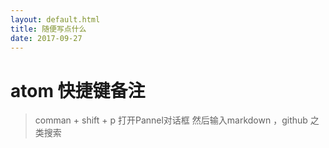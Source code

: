 ```yaml
---
layout: default.html
title: 随便写点什么
date: 2017-09-27
---
```


# atom 快捷键备注

> comman + shift + p 打开Pannel对话框  然后输入markdown ，github 之类搜索

